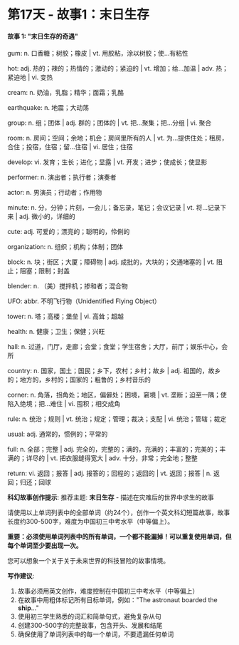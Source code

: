 # 第17天 - 故事1：末日生存

#### 故事 1: "末日生存的奇遇"

gum: n. 口香糖；树胶；橡皮 | vt. 用胶粘，涂以树胶；使…有粘性

hot: adj. 热的；辣的；热情的；激动的；紧迫的 | vt. 增加；给…加温 | adv. 热；紧迫地 | vi. 变热

cream: n. 奶油，乳脂；精华；面霜；乳酪

earthquake: n. 地震；大动荡

group: n. 组；团体 | adj. 群的；团体的 | vt. 把…聚集；把…分组 | vi. 聚合

room: n. 房间；空间；余地；机会；房间里所有的人 | vt. 为…提供住处；租房，合住；投宿，住宿；留…住宿 | vi. 居住；住宿

develop: vi. 发育；生长；进化；显露 | vt. 开发；进步；使成长；使显影

performer: n. 演出者；执行者；演奏者

actor: n. 男演员；行动者；作用物

minute: n. 分，分钟；片刻，一会儿；备忘录，笔记；会议记录 | vt. 将…记录下来 | adj. 微小的，详细的 

cute: adj. 可爱的；漂亮的；聪明的，伶俐的

organization: n. 组织；机构；体制；团体

block: n. 块；街区；大厦；障碍物 | adj. 成批的，大块的；交通堵塞的 | vt. 阻止；阻塞；限制；封盖

blender: n. （美）搅拌机；掺和者；混合物

UFO: abbr. 不明飞行物（Unidentified Flying Object）

tower: n. 塔；高楼；堡垒 | vi. 高耸；超越

health: n. 健康；卫生；保健；兴旺

hall: n. 过道，门厅，走廊；会堂；食堂；学生宿舍；大厅，前厅；娱乐中心，会所

country: n. 国家，国土；国民；乡下，农村；乡村；故乡 | adj. 祖国的，故乡的；地方的，乡村的；国家的；粗鲁的；乡村音乐的

corner: n. 角落，拐角处；地区，偏僻处；困境，窘境 | vt. 垄断；迫至一隅；使陷入绝境；把…难住 | vi. 囤积；相交成角

rule: n. 统治；规则 | vt. 统治；规定；管理；裁决；支配 | vi. 统治；管辖；裁定

usual: adj. 通常的，惯例的；平常的

full: n. 全部；完整 | adj. 完全的，完整的；满的，充满的；丰富的；完美的；丰满的；详尽的 | vt. 把衣服缝得宽大 | adv. 十分，非常；完全地；整整

return: vi. 返回；报答 | adj. 报答的；回程的；返回的 | vt. 返回；报答 | n. 返回；归还；回球

**科幻故事创作提示**:
推荐主题: **末日生存** - 描述在灾难后的世界中求生的故事

请使用以上单词列表中的全部单词（约24个），创作一个英文科幻短篇故事，故事长度约300-500字，难度为中国初三中考水平（中等偏上）。

**重要：必须使用单词列表中的所有单词，一个都不能漏掉！可以重复使用单词，但每个单词至少要出现一次。**

您可以想象一个关于关于未来世界的科技冒险的故事情境。

**写作建议**: 
1. 故事必须用英文创作，难度控制在中国初三中考水平（中等偏上）
2. 在故事中用粗体标记所有目标单词，例如："The astronaut boarded the **ship**..."
3. 使用初三学生熟悉的词汇和简单句式，避免复杂从句
4. 创建300-500字的完整故事，包含开头、发展和结尾
5. 确保使用了单词列表中的每一个单词，不要遗漏任何单词
